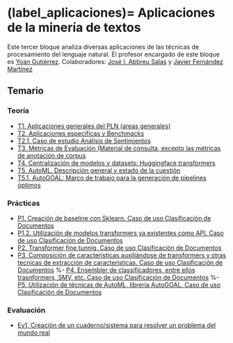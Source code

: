 
(label_aplicaciones)=
Aplicaciones de la minería de textos
====================================

Este tercer bloque analiza diversas aplicaciones de las técnicas de procesamiento del lenguaje natural. El profesor encargado de este bloque es [Yoan Gutiérrez][yoan url]. Colaboradores: [José I. Abbreu Salas][abreu url]  y [Javier Fernández Martínez][javi url]

## Temario


### Teoría

- [T1. Aplicaciones generales del PLN (areas generales)][t1]
- [T2. Aplicaciones específicas y Benchmacks][t2]
- [T2.1. Caso de estudio Análisis de Sentimientos][t2.1]
- [T3. Métricas de Evaluación (Material de consulta, excepto las métricas de anotación de corpus][t3]
- [T4. Centralización de modelos y datasets: Huggingface transformers][t4]
- [T5. AutoML. Descripción general y estado de la cuestión][t5]
- [T5.1. AutoGOAL: Marco de trabajo para la generación de pipelines óptimos][t5.1]

### Prácticas

- [P1. Creación de baseline con Sklearn. Caso de uso Clasificación de Documentos][p1]
- [P1.2. Utilización de modelos transformers ya existentes como API. Caso de uso Clasificación de Documentos][p2]
- [P2. Transformer fine tunnig. Caso de uso Clasificación de Documentos][p3]
- [P3. Composición de características auxiliándose de transformers y otras tecnicas de extracción de  características. Caso de uso Clasificación de Documentos][p4]
%- [P4. Ensembler de classificadores, entre ellos trasnformers, SMV, etc.  Caso de uso Clasificación  de Documentos][p5]
%- [P5. Utilización de técnicas de AutoML, libreria AutoGOAL.  Caso de uso Clasificación de Documentos][p6]

### Evaluación

- [Ev1. Creación de un cuaderno/sistema para resolver un problema del mundo real][ev1]


[abreu url]: https://scholar.google.es/citations?user=62u6KEkAAAAJ&hl=es
[javi url]: https://cvnet.cpd.ua.es/curriculum-breve/es/fernandez-martinez-javier/321
[yoan url]: https://cvnet.cpd.ua.es/curriculum-breve/es/gutierrez-vazquez-yoan/49618  

[t1]: https://jaspock.github.io/mtextos2122/bloque3_t1_aplicaciones.html
[t2]: https://jaspock.github.io/mtextos2122/bloque3_t2_subaplicaciones-benchmarks.html
[t2.1]: https://jaspock.github.io/mtextos2122/bloque3_t2.1_analisis_sentimientos.html
[t3]: https://jaspock.github.io/mtextos2122/bloque3_t3.1_metricas.html
[t4]: https://jaspock.github.io/mtextos2122/bloque3_t4_huggingface.html
[t5]: https://jaspock.github.io/mtextos2122/bloque3_t5_automl.html
[t5.1]: https://jaspock.github.io/mtextos2122/bloque3_t5.1_autogoal.html

[p1]: https://jaspock.github.io/mtextos2122/bloque3_p1_SA-Pipeline-Reviews.html
[p2]: https://jaspock.github.io/mtextos2122/bloque3_p2_SA-Transformers-Basic.html
[p3]: https://jaspock.github.io/mtextos2122/bloque3_p3_SA-Transformers-Training-FineTuning.html
[p4]: https://jaspock.github.io/mtextos2122/bloque3_p4_SA-Transformers-Training-Custom.html
[p5]: https://jaspock.github.io/mtextos2122/bloque3_p5-SA-Ensemble.html
[p6]: https://jaspock.github.io/mtextos2122/bloque3_p6_SA-AutoGOAL.html

[ev1]: https://jaspock.github.io/mtextos2122/bloque3_ev.html
